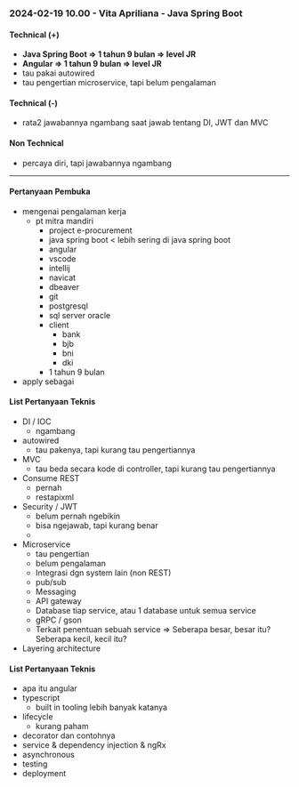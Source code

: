 ### 2024-02-19 10.00 - Vita Apriliana - Java Spring Boot

#### Technical (+) 

- **Java Spring Boot => 1 tahun 9 bulan => level JR**  
- **Angular => 1 tahun 9 bulan => level JR**
- tau pakai autowired
- tau pengertian microservice, tapi belum pengalaman

#### Technical (-)  

- rata2 jawabannya ngambang saat jawab tentang DI, JWT dan MVC

#### Non Technical  

- percaya diri, tapi jawabannya ngambang

---

#### Pertanyaan Pembuka

- mengenai pengalaman kerja
	- pt mitra mandiri
		- project e-procurement
		- java spring boot < lebih sering di java spring boot
		- angular  
		- vscode
		- intellij
		- navicat
		- dbeaver
		- git
		- postgresql
		- sql server oracle
		- client
			- bank
			- bjb
			- bni
			- dki
		- 1 tahun 9 bulan
- apply sebagai


#### List Pertanyaan Teknis

- DI / IOC
	- ngambang
- autowired
	- tau pakenya, tapi kurang tau pengertiannya
- MVC
	- tau beda secara kode di controller, tapi kurang tau pengertiannya
- Consume REST
	- pernah
	- restapixml
- Security / JWT
	- belum pernah ngebikin
	- bisa ngejawab, tapi kurang benar
	- 
- Microservice
	- tau pengertian
	- belum pengalaman
	- Integrasi dgn system lain (non REST)
	- pub/sub
	- Messaging
	- API gateway
	- Database tiap service, atau 1 database untuk semua service
	- gRPC / gson
	- Terkait penentuan sebuah service => Seberapa besar, besar itu? Seberapa kecil, kecil itu?
- Layering architecture


#### List Pertanyaan Teknis

- apa itu angular
- typescript
	- built in tooling lebih banyak katanya
- lifecycle
	- kurang paham
- decorator dan contohnya
- service & dependency injection & ngRx
- asynchronous
- testing
- deployment
